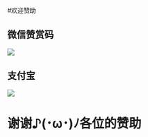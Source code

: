 #欢迎赞助
## 微信赞赏码
![](http://tc.zishui.icu/imgs/2024/08/09c38de0030dba5b.jpeg)
## 支付宝
![](http://tc.zishui.icu/imgs/2024/08/db01961f36326e24.jpg)
# 谢谢♪(･ω･)ﾉ各位的赞助